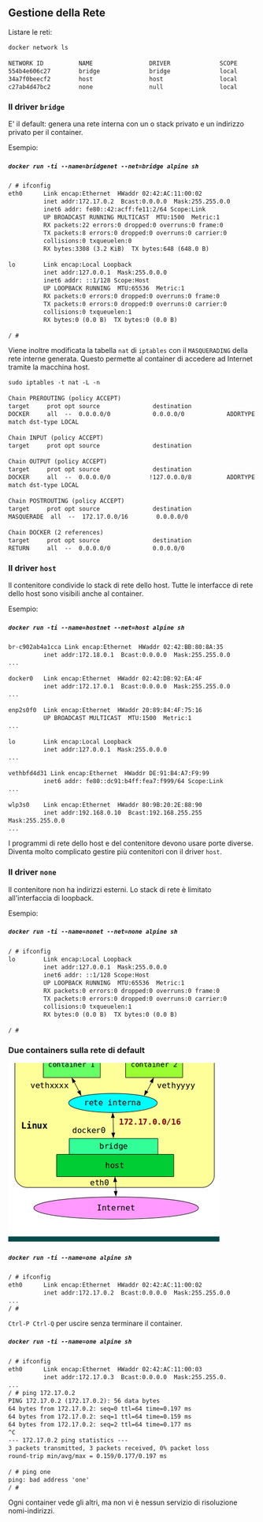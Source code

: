 ## Gestione della Rete

Listare le reti:
```
docker network ls

NETWORK ID          NAME                DRIVER              SCOPE
554b4e606c27        bridge              bridge              local
34a7f0beecf2        host                host                local
c27ab4d47bc2        none                null                local
```

### Il driver `bridge`

E' il default: genera una rete interna con un o stack privato e un indirizzo privato per il container.

Esempio:
##### `docker run -ti --name=bridgenet --net=bridge alpine sh`

```
/ # ifconfig
eth0      Link encap:Ethernet  HWaddr 02:42:AC:11:00:02  
          inet addr:172.17.0.2  Bcast:0.0.0.0  Mask:255.255.0.0
          inet6 addr: fe80::42:acff:fe11:2/64 Scope:Link
          UP BROADCAST RUNNING MULTICAST  MTU:1500  Metric:1
          RX packets:22 errors:0 dropped:0 overruns:0 frame:0
          TX packets:8 errors:0 dropped:0 overruns:0 carrier:0
          collisions:0 txqueuelen:0 
          RX bytes:3308 (3.2 KiB)  TX bytes:648 (648.0 B)

lo        Link encap:Local Loopback  
          inet addr:127.0.0.1  Mask:255.0.0.0
          inet6 addr: ::1/128 Scope:Host
          UP LOOPBACK RUNNING  MTU:65536  Metric:1
          RX packets:0 errors:0 dropped:0 overruns:0 frame:0
          TX packets:0 errors:0 dropped:0 overruns:0 carrier:0
          collisions:0 txqueuelen:1 
          RX bytes:0 (0.0 B)  TX bytes:0 (0.0 B)

/ #
```

Viene inoltre modificata la tabella `nat` di `iptables` con il `MASQUERADING` della rete interne generata. Questo permette al container di accedere ad Internet tramite la macchina host.

```
sudo iptables -t nat -L -n

Chain PREROUTING (policy ACCEPT)
target     prot opt source               destination         
DOCKER     all  --  0.0.0.0/0            0.0.0.0/0            ADDRTYPE match dst-type LOCAL

Chain INPUT (policy ACCEPT)
target     prot opt source               destination         

Chain OUTPUT (policy ACCEPT)
target     prot opt source               destination         
DOCKER     all  --  0.0.0.0/0           !127.0.0.0/8          ADDRTYPE match dst-type LOCAL

Chain POSTROUTING (policy ACCEPT)
target     prot opt source               destination         
MASQUERADE  all  --  172.17.0.0/16        0.0.0.0/0           

Chain DOCKER (2 references)
target     prot opt source               destination         
RETURN     all  --  0.0.0.0/0            0.0.0.0/0
```

### Il driver `host`

Il contenitore condivide lo stack di rete dello host. Tutte le interfacce di rete dello host sono visibili anche al container.

Esempio:
##### `docker run -ti --name=hostnet --net=host alpine sh`

```
br-c902ab4a1cca Link encap:Ethernet  HWaddr 02:42:BB:80:8A:35  
          inet addr:172.18.0.1  Bcast:0.0.0.0  Mask:255.255.0.0
...

docker0   Link encap:Ethernet  HWaddr 02:42:DB:92:EA:4F  
          inet addr:172.17.0.1  Bcast:0.0.0.0  Mask:255.255.0.0
...

enp2s0f0  Link encap:Ethernet  HWaddr 20:89:84:4F:75:16  
          UP BROADCAST MULTICAST  MTU:1500  Metric:1
...

lo        Link encap:Local Loopback  
          inet addr:127.0.0.1  Mask:255.0.0.0
...

vethbfd4d31 Link encap:Ethernet  HWaddr DE:91:B4:A7:F9:99  
          inet6 addr: fe80::dc91:b4ff:fea7:f999/64 Scope:Link
...

wlp3s0    Link encap:Ethernet  HWaddr 80:9B:20:2E:88:90  
          inet addr:192.168.0.10  Bcast:192.168.255.255  Mask:255.255.0.0
...

```
I programmi di rete dello host e del contenitore devono usare porte diverse. Diventa molto complicato gestire più contenitori con il driver `host`.

### Il driver `none`

Il contenitore non ha indirizzi esterni. Lo stack di rete è limitato all'interfaccia di loopback.

Esempio:
##### `docker run -ti --name=nonet --net=none alpine sh`

```
/ # ifconfig
lo        Link encap:Local Loopback  
          inet addr:127.0.0.1  Mask:255.0.0.0
          inet6 addr: ::1/128 Scope:Host
          UP LOOPBACK RUNNING  MTU:65536  Metric:1
          RX packets:0 errors:0 dropped:0 overruns:0 frame:0
          TX packets:0 errors:0 dropped:0 overruns:0 carrier:0
          collisions:0 txqueuelen:1 
          RX bytes:0 (0.0 B)  TX bytes:0 (0.0 B)

/ # 
```

### Due containers sulla rete di default

![intnet](../gitbook/images/intnet.png)

##### `docker run -ti --name=one alpine sh`
```
/ # ifconfig
eth0      Link encap:Ethernet  HWaddr 02:42:AC:11:00:02  
          inet addr:172.17.0.2  Bcast:0.0.0.0  Mask:255.255.0.0
...
/ #
```
`Ctrl-P Ctrl-Q` per uscire senza terminare il container.

##### `docker run -ti --name=one alpine sh`
```
/ # ifconfig
eth0      Link encap:Ethernet  HWaddr 02:42:AC:11:00:03  
          inet addr:172.17.0.3  Bcast:0.0.0.0  Mask:255.255.0.
...
/ # ping 172.17.0.2
PING 172.17.0.2 (172.17.0.2): 56 data bytes
64 bytes from 172.17.0.2: seq=0 ttl=64 time=0.197 ms
64 bytes from 172.17.0.2: seq=1 ttl=64 time=0.159 ms
64 bytes from 172.17.0.2: seq=2 ttl=64 time=0.177 ms
^C
--- 172.17.0.2 ping statistics ---
3 packets transmitted, 3 packets received, 0% packet loss
round-trip min/avg/max = 0.159/0.177/0.197 ms

/ # ping one
ping: bad address 'one'
/ # 
```
Ogni container vede gli altri, ma non vi è nessun servizio di risoluzione nomi-indirizzi.
